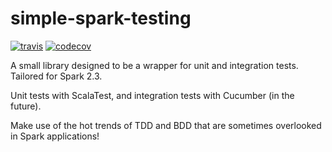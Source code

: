 # simple-spark-testing

[![travis](https://travis-ci.org/mdcurran/simple-spark-testing-library.svg?branch=master)](https://travis-ci.org/mdcurran/simple-spark-testing-library)
[![codecov](https://codecov.io/gh/mdcurran/simple-spark-testing-library/branch/master/graph/badge.svg)](https://codecov.io/gh/mdcurran/simple-spark-testing-library)

A small library designed to be a wrapper for unit and integration tests. Tailored for Spark 2.3.

Unit tests with ScalaTest, and integration tests with Cucumber (in the future).

Make use of the hot trends of TDD and BDD that are sometimes overlooked in Spark applications!
